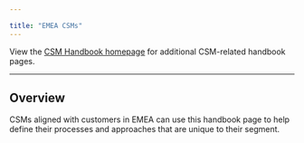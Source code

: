 ```yaml
---

title: "EMEA CSMs"
---
```







View the [CSM Handbook homepage](/handbook/customer-success/csm/) for additional CSM-related handbook pages.

---

## Overview

CSMs aligned with customers in EMEA can use this handbook page to help define their processes and approaches that are unique to their segment.
